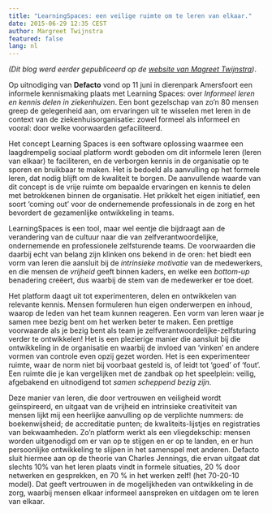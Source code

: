 ```yaml
---
title: "LearningSpaces: een veilige ruimte om te leren van elkaar."
date: 2015-06-29 12:35 CEST
author: Margreet Twijnstra
featured: false
lang: nl
---
```


_(Dit blog werd eerder gepubliceerd op de [website van Magreet Twijnstra](http://twijnstra.nu/learningspaces-een-veilige-ruimte-om-te-leren-van-elkaar/))_.

Op uitnodiging van __Defacto__ vond op 11 juni in dierenpark Amersfoort een informele kennismaking plaats met Learning Spaces: over _Informeel leren en kennis delen in ziekenhuizen_. Een bont gezelschap van zo’n 80 mensen greep de gelegenheid aan, om ervaringen uit te wisselen met leren in de context van de ziekenhuisorganisatie: zowel formeel als informeel en vooral: door welke voorwaarden gefaciliteerd.

Het concept Learning Spaces is een software oplossing waarmee een laagdrempelig sociaal platform wordt geboden om dit informele leren (leren van elkaar) te faciliteren, en de verborgen kennis in de organisatie op te sporen en bruikbaar te maken. Het is bedoeld als aanvulling op het formele leren, dat nodig blijft om de kwaliteit te borgen. De aanvullende waarde van dit concept is de vrije ruimte om bepaalde ervaringen en kennis te delen met betrokkenen binnen de organisatie. Het prikkelt het eigen initiatief, een soort ‘coming out’ voor de ondernemende professionals in de zorg en het bevordert de gezamenlijke ontwikkeling in teams.

LearningSpaces is een tool, maar wel eentje die bijdraagt aan de verandering van de cultuur naar die van zelfverantwoordelijke, ondernemende en professionele zelfsturende teams. De voorwaarden die daarbij echt van belang zijn klinken ons bekend in de oren: het biedt een vorm van leren die aansluit bij de _intrinsieke motivatie_ van de medewerkers, en die mensen de _vrijheid_ geeft binnen kaders, en welke een _bottom-up_ benadering creëert, dus waarbij de stem van de medewerker er toe doet.

Het platform daagt uit tot experimenteren, delen en ontwikkelen van relevante kennis. Mensen formuleren hun eigen onderwerpen en inhoud, waarop de leden van het team kunnen reageren. Een vorm van leren waar je samen mee bezig bent om het werken beter te maken. Een prettige voorwaarde als je bezig bent als team je zelfverantwoordelijke-zelfsturing verder te ontwikkelen! Het is een plezierige manier die aansluit bij die ontwikkeling in de organisatie en waarbij de invloed van ‘vinken’ en andere vormen van controle even opzij gezet worden. Het is een experimenteer ruimte, waar de norm niet bij voorbaat gesteld is, of leidt tot ‘goed’ of ‘fout’. Een ruimte die je kan vergelijken met de zandbak op het speelplein: veilig, afgebakend en uitnodigend tot _samen scheppend bezig zijn_.

Deze manier van leren, die door vertrouwen en veiligheid wordt geïnspireerd, en uitgaat van de vrijheid en intrinsieke creativiteit van mensen lijkt mij een heerlijke aanvulling op de verplichte nummers: de boekenwijsheid; de accreditatie punten; de kwaliteits-lijstjes en registraties van bekwaamheden. Zo’n platform werkt als een vliegdekschip: mensen worden uitgenodigd om er van op te stijgen en er op te landen, en er hun persoonlijke ontwikkeling te slijpen in het samenspel met anderen.
Defacto sluit hiermee aan op de theorie van Charles Jennings, die ervan uitgaat dat slechts 10% van het leren plaats vindt in formele situaties, 20 % door netwerken en gesprekken, en 70 % in het werken zelf! (het 70-20-10 model).
Dat geeft vertrouwen in de mogelijkheden van ontwikkeling in de zorg, waarbij mensen elkaar informeel aanspreken en uitdagen om te leren van elkaar.


